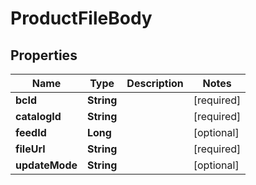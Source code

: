 # ProductFileBody

## Properties
Name | Type | Description | Notes
------------ | ------------- | ------------- | -------------
**bcId** | **String** |  |[required]  
**catalogId** | **String** |  |[required]  
**feedId** | **Long** |  |  [optional]
**fileUrl** | **String** |  |[required]  
**updateMode** | **String** |  |  [optional]
